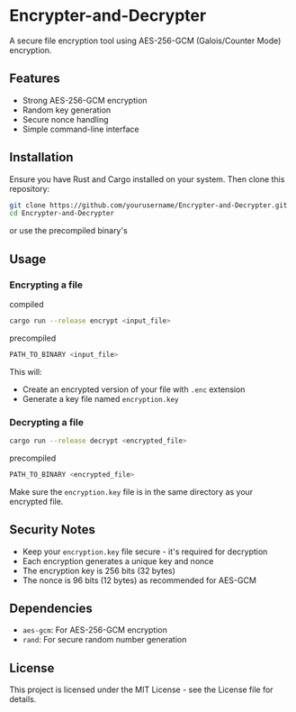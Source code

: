 # Encrypter-and-Decrypter

A secure file encryption tool using AES-256-GCM (Galois/Counter Mode) encryption.

## Features

- Strong AES-256-GCM encryption
- Random key generation
- Secure nonce handling
- Simple command-line interface

## Installation

Ensure you have Rust and Cargo installed on your system. Then clone this repository:

```sh
git clone https://github.com/yourusername/Encrypter-and-Decrypter.git
cd Encrypter-and-Decrypter
```

or use the precompiled binary's

## Usage

### Encrypting a file

compiled

```sh
cargo run --release encrypt <input_file>
```

precompiled

```sh
PATH_TO_BINARY <input_file>
```

This will:

- Create an encrypted version of your file with `.enc` extension
- Generate a key file named `encryption.key`

### Decrypting a file

```sh
cargo run --release decrypt <encrypted_file>
```

precompiled

```sh
PATH_TO_BINARY <encrypted_file>
```

Make sure the `encryption.key` file is in the same directory as your encrypted file.

## Security Notes

- Keep your `encryption.key` file secure - it's required for decryption
- Each encryption generates a unique key and nonce
- The encryption key is 256 bits (32 bytes)
- The nonce is 96 bits (12 bytes) as recommended for AES-GCM

## Dependencies

- `aes-gcm`: For AES-256-GCM encryption
- `rand`: For secure random number generation

## License

This project is licensed under the MIT License - see the License file for details.
